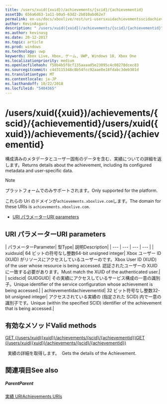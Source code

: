 ```yaml
---
title: /users/xuid({xuid})/achievements/{scid}/{achievementid}
assetID: 656a6d63-1a11-b0a5-63d2-2b010abd62e7
permalink: en-us/docs/xboxlive/rest/uri-usersxuidachievementsscidachievementid.html
author: KevinAsgari
description: " /users/xuid({xuid})/achievements/{scid}/{achievementid}"
ms.author: kevinasg
ms.date: 20-12-2017
ms.topic: article
ms.prod: windows
ms.technology: uwp
keywords: Xbox Live, Xbox, ゲーム, UWP, Windows 10, Xbox One
ms.localizationpriority: medium
ms.openlocfilehash: f58b4b5f8cf135aaaad5e23095c4c00278dcec83
ms.sourcegitcommit: c4d3115348c8b54fcc92aae8e18fdabc3deb301d
ms.translationtype: MT
ms.contentlocale: ja-JP
ms.lasthandoff: 10/22/2018
ms.locfileid: "5404365"
---
```

# <a name="usersxuidxuidachievementsscidachievementid"></a><span data-ttu-id="5d7c0-104">/users/xuid({xuid})/achievements/{scid}/{achievementid}</span><span class="sxs-lookup"><span data-stu-id="5d7c0-104">/users/xuid({xuid})/achievements/{scid}/{achievementid}</span></span>
<span data-ttu-id="5d7c0-105">構成済みのメタデータとユーザー固有のデータを含む、実績についての詳細を返します。</span><span class="sxs-lookup"><span data-stu-id="5d7c0-105">Returns details about the achievement, including its configured metadata and user-specific data.</span></span> 

> [!NOTE] 
> <span data-ttu-id="5d7c0-106">プラットフォームでのみサポートされます。</span><span class="sxs-lookup"><span data-stu-id="5d7c0-106">Only supported for the platform.</span></span> 

 
<span data-ttu-id="5d7c0-107">これらの Uri のドメインが`achievements.xboxlive.com`します。</span><span class="sxs-lookup"><span data-stu-id="5d7c0-107">The domain for these URIs is `achievements.xboxlive.com`.</span></span>
 
  * [<span data-ttu-id="5d7c0-108">URI パラメーター</span><span class="sxs-lookup"><span data-stu-id="5d7c0-108">URI parameters</span></span>](#ID4E2)
 
<a id="ID4E2"></a>

 
## <a name="uri-parameters"></a><span data-ttu-id="5d7c0-109">URI パラメーター</span><span class="sxs-lookup"><span data-stu-id="5d7c0-109">URI parameters</span></span>
 
| <span data-ttu-id="5d7c0-110">パラメーター</span><span class="sxs-lookup"><span data-stu-id="5d7c0-110">Parameter</span></span>| <span data-ttu-id="5d7c0-111">型</span><span class="sxs-lookup"><span data-stu-id="5d7c0-111">Type</span></span>| <span data-ttu-id="5d7c0-112">説明</span><span class="sxs-lookup"><span data-stu-id="5d7c0-112">Description</span></span>| 
| --- | --- | --- | --- | 
| <span data-ttu-id="5d7c0-113">xuid</span><span class="sxs-lookup"><span data-stu-id="5d7c0-113">xuid</span></span>| <span data-ttu-id="5d7c0-114">64 ビットの符号なし整数</span><span class="sxs-lookup"><span data-stu-id="5d7c0-114">64-bit unsigned integer</span></span>| <span data-ttu-id="5d7c0-115">Xbox ユーザー ID (XUID) がリソースにアクセスしているユーザーのです。</span><span class="sxs-lookup"><span data-stu-id="5d7c0-115">Xbox User ID (XUID) of the user whose resource is being accessed.</span></span> <span data-ttu-id="5d7c0-116">認証されたユーザーの XUID に一致する必要があります。</span><span class="sxs-lookup"><span data-stu-id="5d7c0-116">Must match the XUID of the authenticated user.</span></span>| 
| <span data-ttu-id="5d7c0-117">scid</span><span class="sxs-lookup"><span data-stu-id="5d7c0-117">scid</span></span>| <span data-ttu-id="5d7c0-118">GUID</span><span class="sxs-lookup"><span data-stu-id="5d7c0-118">GUID</span></span>| <span data-ttu-id="5d7c0-119">その実績にアクセスしているサービス構成の一意の識別子。</span><span class="sxs-lookup"><span data-stu-id="5d7c0-119">Unique identifier of the service configuration whose achievement is being accessed.</span></span>| 
| <span data-ttu-id="5d7c0-120">achievementid</span><span class="sxs-lookup"><span data-stu-id="5d7c0-120">achievementid</span></span>| <span data-ttu-id="5d7c0-121">32 ビット符号なし整数</span><span class="sxs-lookup"><span data-stu-id="5d7c0-121">32-bit unsigned integer</span></span>| <span data-ttu-id="5d7c0-122">アクセスされている実績の (指定された SCID) 内で一意の識別子です。</span><span class="sxs-lookup"><span data-stu-id="5d7c0-122">Unique (within the specified SCID) identifier of the achievement that is being accessed.</span></span>| 
  
<a id="ID4EMC"></a>

 
## <a name="valid-methods"></a><span data-ttu-id="5d7c0-123">有効なメソッド</span><span class="sxs-lookup"><span data-stu-id="5d7c0-123">Valid methods</span></span>

[<span data-ttu-id="5d7c0-124">GET (/users/xuid({xuid})/achievements/{scid}/{achievementid})</span><span class="sxs-lookup"><span data-stu-id="5d7c0-124">GET (/users/xuid({xuid})/achievements/{scid}/{achievementid})</span></span>](uri-usersxuidachievementsscidachievementidget.md)

<span data-ttu-id="5d7c0-125">&nbsp;&nbsp;実績の詳細を取得します。</span><span class="sxs-lookup"><span data-stu-id="5d7c0-125">&nbsp;&nbsp;Gets the details of the Achievement.</span></span>
 
<a id="ID4EWC"></a>

 
## <a name="see-also"></a><span data-ttu-id="5d7c0-126">関連項目</span><span class="sxs-lookup"><span data-stu-id="5d7c0-126">See also</span></span>
 
<a id="ID4EYC"></a>

 
##### <a name="parent"></a><span data-ttu-id="5d7c0-127">Parent</span><span class="sxs-lookup"><span data-stu-id="5d7c0-127">Parent</span></span> 

[<span data-ttu-id="5d7c0-128">実績 URI</span><span class="sxs-lookup"><span data-stu-id="5d7c0-128">Achievements URIs</span></span>](atoc-reference-achievementsv2.md)

   